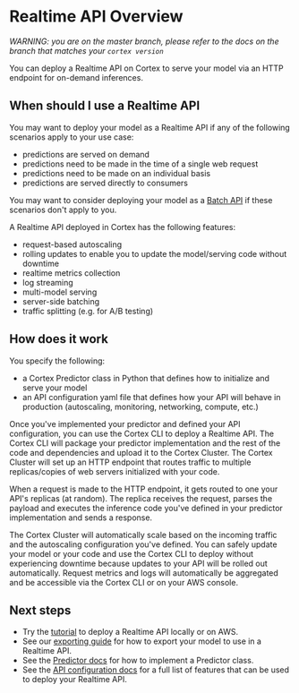 # Realtime API Overview

_WARNING: you are on the master branch, please refer to the docs on the branch that matches your `cortex version`_

You can deploy a Realtime API on Cortex to serve your model via an HTTP endpoint for on-demand inferences.

## When should I use a Realtime API

You may want to deploy your model as a Realtime API if any of the following scenarios apply to your use case:

* predictions are served on demand
* predictions need to be made in the time of a single web request
* predictions need to be made on an individual basis
* predictions are served directly to consumers

You may want to consider deploying your model as a [Batch API](batch-api.md) if these scenarios don't apply to you.

A Realtime API deployed in Cortex has the following features:

* request-based autoscaling
* rolling updates to enable you to update the model/serving code without downtime
* realtime metrics collection
* log streaming
* multi-model serving
* server-side batching
* traffic splitting (e.g. for A/B testing)

## How does it work

You specify the following:

* a Cortex Predictor class in Python that defines how to initialize and serve your model
* an API configuration yaml file that defines how your API will behave in production (autoscaling, monitoring, networking, compute, etc.)

Once you've implemented your predictor and defined your API configuration, you can use the Cortex CLI to deploy a Realtime API. The Cortex CLI will package your predictor implementation and the rest of the code and dependencies and upload it to the Cortex Cluster. The Cortex Cluster will set up an HTTP endpoint that routes traffic to multiple replicas/copies of web servers initialized with your code.

When a request is made to the HTTP endpoint, it gets routed to one your API's replicas (at random). The replica receives the request, parses the payload and executes the inference code you've defined in your predictor implementation and sends a response.

The Cortex Cluster will automatically scale based on the incoming traffic and the autoscaling configuration you've defined. You can safely update your model or your code and use the Cortex CLI to deploy without experiencing downtime because updates to your API will be rolled out automatically. Request metrics and logs will automatically be aggregated and be accessible via the Cortex CLI or on your AWS console.

## Next steps

* Try the [tutorial](../../examples/sklearn/iris-classifier/README.md) to deploy a Realtime API locally or on AWS.
* See our [exporting guide](../guides/exporting.md) for how to export your model to use in a Realtime API.
* See the [Predictor docs](realtime-api/predictors.md) for how to implement a Predictor class.
* See the [API configuration docs](realtime-api/api-configuration.md) for a full list of features that can be used to deploy your Realtime API.
